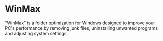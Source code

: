 # WinMax
"WinMax" is a folder optimization for Windows designed to improve your PC's performance by removing junk files, uninstalling unwanted programs and adjusting system settings.
